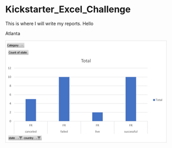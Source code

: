 # Kickstarter_Excel_Challenge

This is where I will write my reports. 
Hello

Atlanta

![](Picture1.png)